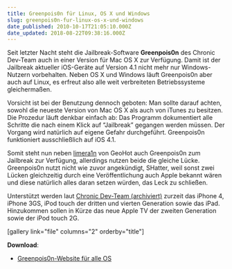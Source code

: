 ```yaml
---
title: Greenpois0n für Linux, OS X und Windows
slug: greenpois0n-fur-linux-os-x-und-windows
date_published: 2010-10-17T21:05:10.000Z
date_updated: 2018-08-22T09:38:16.000Z
---
```


Seit letzter Nacht steht die Jailbreak-Software **Greenpois0n** des Chronic Dev-Team auch in einer Version für Mac OS X zur Verfügung. Damit ist der Jailbreak aktueller iOS-Geräte auf  Version 4.1 nicht mehr nur Windows-Nutzern vorbehalten. Neben OS X und Windows läuft Greenpois0n aber auch auf Linux, es erfreut also alle weit verbreiteten Betriebssysteme gleichermaßen.

Vorsicht ist bei der Benutzung dennoch geboten: Man sollte darauf achten, sowohl die neueste Version von Mac OS X als auch von iTunes zu besitzen. Die Prozedur läuft denkbar einfach ab: Das Programm  dokumentiert alle Schritte die  nach einem Klick auf “Jailbreak”  gegangen werden müssen. Der Vorgang wird natürlich auf eigene Gefahr   durchgeführt. Greenpois0n funktioniert ausschließlich auf iOS 4.1.

Somit steht nun neben [limera1n](__GHOST_URL__/10/howto-limera1n-jailbreak-windows-ios-4-1-iphone-3gs-iphone-4) von GeoHot auch Greenpois0n zum Jailbreak zur Verfügung, allerdings nutzen beide die gleiche Lücke. Greenpois0n nutzt nicht wie zuvor angekündigt, SHatter, weil sonst zwei Lücken gleichzeitig durch eine Veröffentlichung auch Apple bekannt wären und diese natürlich alles daran setzen würden, das Leck zu schließen.

Unterstützt werden laut [Chronic Dev-Team (archiviert)](http://web.archive.org/web/20101017070509/http://chronic-dev.org/blog/2010/10/greenpois0n-initial-release/) zurzeit das iPhone 4, iPhone 3GS, iPod touch der dritten und vierten Generation sowie das iPad. Hinzukommen sollen in Kürze das neue Apple TV der zweiten Generation sowie der iPod touch 2G.

[gallery link="file" columns="2" orderby="title"]

**Download**:

- [Greenpois0n-Website für alle OS](http://www.greenpois0n.com/)
